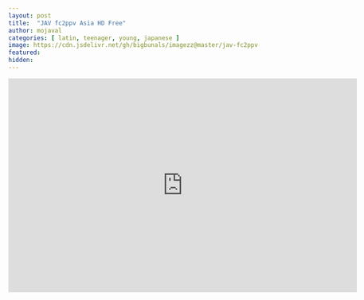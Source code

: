 ```yaml
---
layout: post
title:  "JAV fc2ppv Asia HD Free"
author: mojaval
categories: [ latin, teenager, young, japanese ]
image: https://cdn.jsdelivr.net/gh/bigbunals/imagezz@master/jav-fc2ppv-asia-hd-free___e844ef1fb5fd3a76f98acd6320652e7e41177977.mp4.jpg
featured: 
hidden: 
---
```


<iframe src="https://openload.co/embed/0wyltUn54f8/jav-fc2ppv-asia-hd-free___e844ef1fb5fd3a76f98acd6320652e7e41177977.mp4" scrolling="no" frameborder="0" width="700" height="430" allowfullscreen="true" webkitallowfullscreen="true" mozallowfullscreen="true"></iframe>